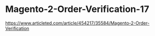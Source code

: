 # Magento-2-Order-Verification-17
https://www.articleted.com/article/454217/35584/Magento-2-Order-Verification
